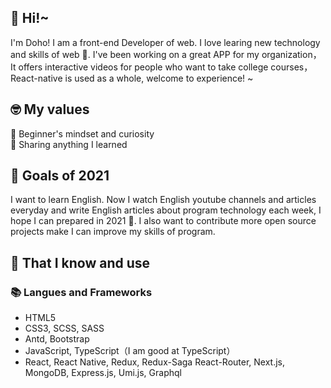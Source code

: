 ## 🎉 Hi!~

I'm Doho! I am a front-end Developer of web. I love learing new technology and skills of web 🐶.
I've been working on a great APP for my organization，It offers interactive videos for people who want to take college courses，React-native is used as a whole, welcome to experience! ~


## 🤓 My values
🍏 Beginner's mindset and curiosity<br>
🙌 Sharing anything I learned<br>

## 🔭 Goals of 2021

I want to learn English. Now I watch English youtube channels and articles everyday and write English articles about program technology each week, I hope I can prepared in 2021 💪. I also want to contribute more open source projects make I can improve my skills of program.

## 🧠 That I know and use
### 📚 Langues and Frameworks
- HTML5
- CSS3, SCSS, SASS
- Antd, Bootstrap
- JavaScript, TypeScript（I am good at TypeScript）
- React, React Native, Redux, Redux-Saga React-Router, Next.js, MongoDB, Express.js, Umi.js, Graphql
